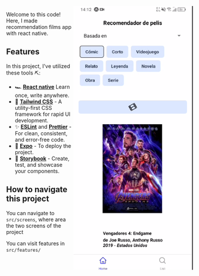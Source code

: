<img align="right"  src="./.github/assets/app.png">

Welcome to this code! Here, I made recommendation films app with react native.


## Features

In this project, I've utilized these tools ⛏️:

- 🏎️ **[React native](https://reactnative.dev/)** Learn once, write anywhere.
- 💅 **[Tailwind CSS](https://tailwindcss.com/)** - A utility-first CSS framework for rapid UI development.
- ✨ **[ESLint](https://eslint.org/)** and **[Prettier](https://prettier.io/)** - For clean, consistent, and error-free code.
- 🚀 **[Expo](https://expo.dev/)** - To deploy the project.
- 📖 **[Storybook](https://storybook.js.org/)** - Create, test, and showcase your components.

## How to navigate this project

You can navigate to `src/screens`, where area the two screens of the project 

You can visit features in `src/features/`
